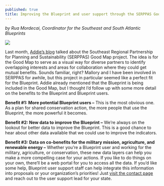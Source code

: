 ```yaml
---
published: true
title: Improving the Blueprint and user support through the SERPPAS Good Map
---
```

_by Rua Mordecai, Coordinator for the Southeast and South Atlantic Blueprints_

![]({{site.baseurl}}/images/serppas_logo_green.png)

Last month, [Addie’s blog](http://secassoutheast.org/2019/04/15/Developing-the-Good-Map-for-the-Southeast-Regional-Partnership-for-Planning-and-Sustainability.html) talked about the Southeast Regional Partnership for Planning and Sustainability (SERPPAS) Good Map project. The idea is for the Good Map to serve as a visual way for diverse partners to identify overlapping interests and areas for collaboration where they could get mutual benefits. Sounds familiar, right? Mallory and I have been involved in SERPPAS for awhile, but this project in particular seemed like a perfect fit for the Blueprint. Addie already mentioned that the Blueprint is being included in the Good Map, but I thought I’d follow up with some more detail on the benefits to the Blueprint and Blueprint users.

**Benefit #1: More potential Blueprint users –** This is the most obvious one. As a plan for shared conservation action, the more people that use the Blueprint, the more powerful it becomes.

**Benefit #2: New data to improve the Blueprint –** We’re always on the lookout for better data to improve the Blueprint. This is a good chance to hear about other data available that we could use to improve the indicators.

**Benefit #3: Data on co-benefits for the military mission, agriculture, and renewable energy –** Whether you’re a Blueprint user and working for the military, agriculture, or conservation, these new data layers can help you make a more compelling case for your actions. If you like to do things on your own, there’ll be a web portal for you to access all the data. If you’d like some help, Blueprint user support staff can help integrate this information into proposals or your organization’s priorities! Just [visit the contact page](http://secassoutheast.org/contact) and reach out to the user support lead for your state.
